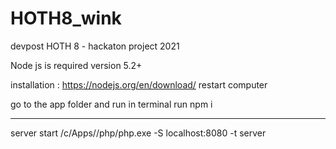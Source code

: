 # HOTH8_wink
devpost HOTH 8 - hackaton project 2021

Node js is required 
version 5.2+ 

installation : https://nodejs.org/en/download/
restart computer

go to the app folder and run in terminal run
npm i

-------------

server start
/c/Apps//php/php.exe -S localhost:8080 -t server